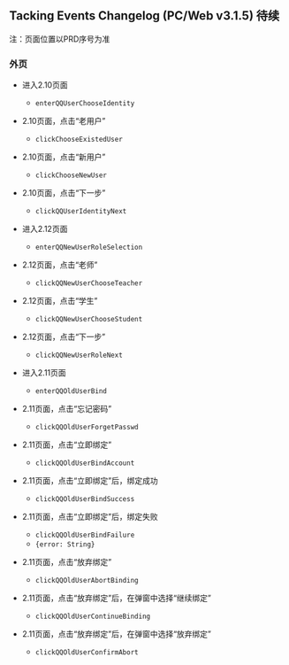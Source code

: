 Tacking Events Changelog (PC/Web v3.1.5) 待续
--

注：页面位置以PRD序号为准

### 外页

* 进入2.10页面
    - `enterQQUserChooseIdentity`

* 2.10页面，点击“老用户”
    - `clickChooseExistedUser`

* 2.10页面，点击“新用户”
    - `clickChooseNewUser`

* 2.10页面，点击“下一步”
    - `clickQQUserIdentityNext`

* 进入2.12页面
    - `enterQQNewUserRoleSelection`

* 2.12页面，点击“老师”
    - `clickQQNewUserChooseTeacher`

* 2.12页面，点击“学生”
    - `clickQQNewUserChooseStudent`

* 2.12页面，点击“下一步”
    - `clickQQNewUserRoleNext`

* 进入2.11页面
    - `enterQQOldUserBind`

* 2.11页面，点击“忘记密码”
    - `clickQQOldUserForgetPasswd`

* 2.11页面，点击“立即绑定”
    - `clickQQOldUserBindAccount`

* 2.11页面，点击“立即绑定”后，绑定成功
    - `clickQQOldUserBindSuccess`

* 2.11页面，点击“立即绑定”后，绑定失败
    - `clickQQOldUserBindFailure`
    - `{error: String}`

* 2.11页面，点击“放弃绑定”
    - `clickQQOldUserAbortBinding`

* 2.11页面，点击“放弃绑定”后，在弹窗中选择“继续绑定”
    - `clickQQOldUserContinueBinding`

* 2.11页面，点击“放弃绑定”后，在弹窗中选择“放弃绑定”
    - `clickQQOldUserConfirmAbort`
